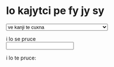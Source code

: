 ﻿# lo kajytci pe fy jy sy

<select id="computations">
  <option value="">ve kanji te cuxna</option>
  <option value="comma">i kanji lo togyfancyku'e tu'a pa dilcysle</option>
  <option value="tofjs">i kanji lo fy jy sy togyku'e tu'a pa frinu</option>
  <option value="fromfjs">i kanji lo pa frinu tu'a pa togyku'e pe fy jy sy</option>
  <option value="setlambda">translateme</option>
</select>

i lo se pruce <br />
<input type="text" id="input">

i lo te pruce: <br />
<div id="output"></div>
<link rel="stylesheet" href="../assets/calcsheets.css">
<script src="../assets/fjs.js"></script>
<script src="../assets/calc.js"></script>
<script>
  var loc = {
                    // translate me
         centValue: "cents",
         generator: "generator",
             comma: "formal comma",
    outputInterval: "interval name",
             ratio: "value",
           noInput: "i lo se pruce ca kunti",
    lambdaInformer: "No input given; type in 'default' to set λ (now %1) back to sqrt(33/31).",
     cantFactorize: "i mi na ka'e kanji tu'a lo'i dilcymu'o be la'oi «%1»",
        notANumber: "i zo'oi «%1» sinxa no namcu",
       wrongFormat: "i mi na jimpe fi lo stura",
   wrongIntVariant: "i zo'oi «%1» zo'oi «%2» na mapti lo ka klesi",
       wrongFactor: "i li re na e nai li ci ka'e dilcymu'o lo fy jy sy togystika",
     noComputation: "i cuxna no ve pruce",
          notPrime: "i la'oi «%1» na dilcysle",
    butPythagorean: "i li re e li ci cu jai nu cistrpitagora i ri na jai se sarcu tu'a lo fy jy sy togystika",
           notFrac: "i lo se pruce na frinu to mu'u zo'oi «5/3» e zo'oi «928/777» toi",
              div0: "i ai nai cumgau lo nu dilcu fi li no",
           notReal: "‘%1’ is not a real number."
  };
</script>
